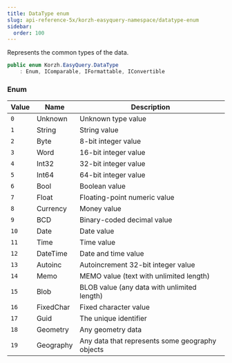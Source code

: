 ```yaml
---
title: DataType enum
slug: api-reference-5x/korzh-easyquery-namespace/datatype-enum
sidebar:
  order: 100
---
```


Represents the common types of the data.
```csharp
public enum Korzh.EasyQuery.DataType
    : Enum, IComparable, IFormattable, IConvertible

```

### Enum

| Value | Name | Description | 
| --- | --- | --- | 
| `0` | Unknown | Unknown type value | 
| `1` | String | String value | 
| `2` | Byte | 8-bit integer value | 
| `3` | Word | 16-bit integer value | 
| `4` | Int32 | 32-bit integer value | 
| `5` | Int64 | 64-bit integer value | 
| `6` | Bool | Boolean value | 
| `7` | Float | Floating-point numeric value | 
| `8` | Currency | Money value | 
| `9` | BCD | Binary-coded decimal value | 
| `10` | Date | Date value | 
| `11` | Time | Time value | 
| `12` | DateTime | Date and time value | 
| `13` | Autoinc | Autoincrement 32-bit integer value | 
| `14` | Memo | MEMO value (text with unlimited length) | 
| `15` | Blob | BLOB value (any data with unlimited length) | 
| `16` | FixedChar | Fixed character value | 
| `17` | Guid | The unique identifier | 
| `18` | Geometry | Any geometry data | 
| `19` | Geography | Any data that represents some geography objects |
